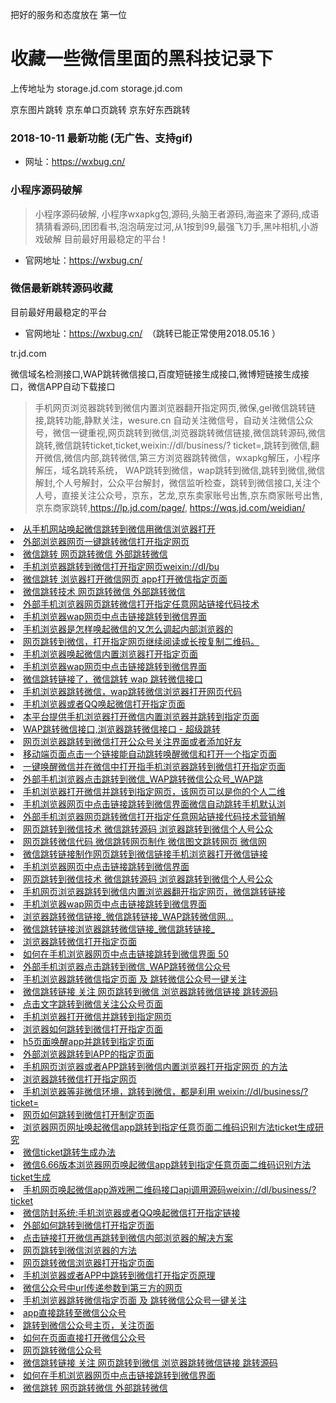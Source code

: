 把好的服务和态度放在 第一位

# 收藏一些微信里面的黑科技记录下  

上传地址为 storage.jd.com
storage.jd.com

京东图片跳转
京东单口页跳转
京东好东西跳转

### 2018-10-11  最新功能 (无广告、支持gif)
- 网址：https://wxbug.cn/

### 小程序源码破解
>小程序源码破解, 小程序wxapkg包,源码,头脑王者源码,海盗来了源码,成语猜猜看源码,团团看书,泡泡萌宠过河,从1按到99,最强飞刀手,黑咔相机,小游戏破解 
目前最好用最稳定的平台 !

- 官网地址：https://wxbug.cn/


### 微信最新跳转源码收藏
目前最好用最稳定的平台
- 官网地址：https://wxbug.cn/  （跳转已能正常使用2018.05.16 ）

tr.jd.com

微信域名检测接口,WAP跳转微信接口,百度短链接生成接口,微博短链接生成接口，微信APP自动下载接口

>手机网页浏览器跳转到微信内置浏览器翻开指定网页,微保,gel微信跳转链接,跳转功能,静默关注，wesure.cn 自动关注微信号，自动关注微信公众号，微信一键重视,网页跳转到微信,浏览器跳转微信链接,微信跳转源码,微信跳转,微信跳转ticket,ticket,weixin://dl/business/? ticket=,跳转到微信,翻开微信,微信内部,跳转微信,第三方浏览器跳转微信，wxapkg解压，小程序解压，域名跳转系统， WAP跳转到微信，wap跳转到微信,跳转到微信,微信解封,个人号解封，公众平台解封，微信监听检查，跳转到微信接口,关注个人号，直接关注公众号，京东，艺龙,京东卖家账号出售,京东商家账号出售,京东商家跳转,https://lp.jd.com/page/, https://wqs.jd.com/weidian/


<li><a href="https://wxbug.cn?from=wxtz/07011151.html" title="从手机网站唤起微信跳转到微信用微信浏览器打开">从手机网站唤起微信跳转到微信用微信浏览器打开</a>
<li><a href="https://wxbug.cn?from=wxtz/07011151.html" title="外部浏览器网页一键跳转微信打开指定网页">外部浏览器网页一键跳转微信打开指定网页</a>
<li><a href="https://wxbug.cn?from=wxtz/07011149.html" title="微信跳转 网页跳转微信 外部跳转微信">微信跳转 网页跳转微信 外部跳转微信</a>
<li><a href="https://wxbug.cn?from=wxtz/07011148.html" title="手机浏览器跳转到微信打开指定网页weixin://dl/bu">手机浏览器跳转到微信打开指定网页weixin://dl/bu</a>
<li><a href="https://wxbug.cn?from=wxtz/06280153.html" title="微信跳转 浏览器打开微信网页 app打开微信指定页面">微信跳转 浏览器打开微信网页 app打开微信指定页面</a>
<li><a href="https://wxbug.cn?from=wxtz/06280153.html" title="微信跳转技术 网页跳转微信 外部跳转微信">微信跳转技术 网页跳转微信 外部跳转微信</a>
<li><a href="https://wxbug.cn?from=wxtz/06280152.html" title="外部手机浏览器网页跳转微信打开指定任意网站链接代码技术">外部手机浏览器网页跳转微信打开指定任意网站链接代码技术</a>
<li><a href="https://wxbug.cn?from=wxtz/06280151.html" title="手机浏览器wap网页中点击链接跳转到微信界面">手机浏览器wap网页中点击链接跳转到微信界面</a>
<li><a href="https://wxbug.cn?from=wxtz/06280151.html" title="手机浏览器是怎样唤起微信的又怎么调起内部浏览器的">手机浏览器是怎样唤起微信的又怎么调起内部浏览器的</a>
<li><a href="https://wxbug.cn?from=wxtz/06280151.html" title="网页跳转到微信，打开指定网页继续阅读或长按复制二维码。">网页跳转到微信，打开指定网页继续阅读或长按复制二维码。</a>
<li><a href="https://wxbug.cn?from=wxtz/06280150.html" title="手机浏览器唤起微信内置浏览器打开指定页面">手机浏览器唤起微信内置浏览器打开指定页面</a>
<li><a href="https://wxbug.cn?from=wxtz/06280149.html" title="手机浏览器wap网页中点击链接跳转到微信界面">手机浏览器wap网页中点击链接跳转到微信界面</a>
<li><a href="https://wxbug.cn?from=wxtz/06280149.html" title="微信跳转链接了，微信跳转 wap 跳转微信接口">微信跳转链接了，微信跳转 wap 跳转微信接口</a>
<li><a href="https://wxbug.cn?from=wxtz/06280147.html" title="手机浏览器跳转微信，wap跳转微信浏览器打开网页代码">手机浏览器跳转微信，wap跳转微信浏览器打开网页代码</a>
<li><a href="https://wxbug.cn?from=wxtz/06280147.html" title="手机浏览器或者QQ唤起微信打开指定页面">手机浏览器或者QQ唤起微信打开指定页面</a>
<li><a href="https://wxbug.cn?from=wxtz/06281046.html" title="本平台提供手机浏览器打开微信内置浏览器并跳转到指定页面">本平台提供手机浏览器打开微信内置浏览器并跳转到指定页面</a>
<li><a href="https://wxbug.cn?from=wxtz/06281015.html" title="WAP跳转微信接口,浏览器跳转微信接口 - 超级跳转">WAP跳转微信接口,浏览器跳转微信接口 - 超级跳转</a>
<li><a href="https://wxbug.cn?from=wxtz/06281012.html" title="网页浏览器跳转到微信打开公众号关注界面或者添加好友">网页浏览器跳转到微信打开公众号关注界面或者添加好友</a>
<li><a href="https://wxbug.cn?from=wxtz/06281010.html" title="移动端页面点击一个链接能自动跳转唤醒微信和打开一个指定页面">移动端页面点击一个链接能自动跳转唤醒微信和打开一个指定页面</a>
<li><a href="https://wxbug.cn?from=wxtz/06280950.html" title="一键唤醒微信并在微信中打开指手机浏览器跳转到微信打开指定页面">一键唤醒微信并在微信中打开指手机浏览器跳转到微信打开指定页面</a>
<li><a href="https://wxbug.cn?from=wxtz/06280946.html" title="外部手机浏览器点击跳转到微信_WAP跳转微信公众号_WAP跳">外部手机浏览器点击跳转到微信_WAP跳转微信公众号_WAP跳</a>
<li><a href="https://wxbug.cn?from=wxtz/06280945.html" title="手机浏览器打开微信并跳转到指定网页，该网页可以是你的个人二维">手机浏览器打开微信并跳转到指定网页，该网页可以是你的个人二维</a>
<li><a href="https://wxbug.cn?from=wxtz/06280943.html" title="手机浏览器网页中点击链接跳转到微信界面微信自动跳转手机默认浏">手机浏览器网页中点击链接跳转到微信界面微信自动跳转手机默认浏</a>
<li><a href="https://wxbug.cn?from=wxtz/06280941.html" title="外部手机浏览器网页跳转微信打开指定任意网站链接代码技术营销解">外部手机浏览器网页跳转微信打开指定任意网站链接代码技术营销解</a>
<li><a href="https://wxbug.cn?from=wxtz/06280940.html" title="网页跳转到微信技术 微信跳转源码 浏览器跳转到微信个人号公众">网页跳转到微信技术 微信跳转源码 浏览器跳转到微信个人号公众</a>
<li><a href="https://wxbug.cn?from=wxtz/06280933.html" title="网页跳转微信代码 微信跳转网页制作 微信图文跳转网页 微信网">网页跳转微信代码 微信跳转网页制作 微信图文跳转网页 微信网</a>
<li><a href="https://wxbug.cn?from=wxtz/06280927.html" title="微信跳转链接制作网页跳转到微信链接手机浏览器打开微信链接">微信跳转链接制作网页跳转到微信链接手机浏览器打开微信链接</a>
<li><a href="https://wxbug.cn?from=wxtz/06280839.html" title="手机浏览器网页中点击链接跳转到微信界面">手机浏览器网页中点击链接跳转到微信界面</a>
<li><a href="https://wxbug.cn?from=wxtz/06280838.html" title="网页跳转到微信技术 微信跳转源码 浏览器跳转到微信个人号公众">网页跳转到微信技术 微信跳转源码 浏览器跳转到微信个人号公众</a>
<li><a href="https://wxbug.cn?from=wxtz/06280838.html" title="手机网页浏览器跳转到微信内置浏览器翻开指定网页，微信跳转链接">手机网页浏览器跳转到微信内置浏览器翻开指定网页，微信跳转链接</a>
<li><a href="https://wxbug.cn?from=wxtz/06280756.html" title="手机浏览器wap网页中点击链接跳转到微信界面">手机浏览器wap网页中点击链接跳转到微信界面</a>
<li><a href="https://wxbug.cn?from=wxtz/06280747.html" title="浏览器跳转微信链接_微信跳转链接_WAP跳转微信网...">浏览器跳转微信链接_微信跳转链接_WAP跳转微信网...</a>
<li><a href="https://wxbug.cn?from=wxtz/06280746.html" title="微信跳转链接自助管理平台_浏览器跳转微信链接_微信跳转链接_WAP跳转微信网页_微信跳转源码">微信跳转链接浏览器跳转微信链接_微信跳转链接_</a><li><a href="https://wxbug.cn?from=wxtz/06280745.html" title="浏览器跳转微信打开指定页面">浏览器跳转微信打开指定页面</a>
<li><a href="https://wxbug.cn?from=wxtz/06280744.html" title="如何在手机浏览器网页中点击链接跳转到微信界面 50">如何在手机浏览器网页中点击链接跳转到微信界面 50</a>
<li><a href="https://wxbug.cn?from=wxtz/06280744.html" title="外部手机浏览器点击跳转到微信_WAP跳转微信公众号_WAP跳转微信网页_浏览器如何跳转微信_跳转微信浏览器打开">外部手机浏览器点击跳转到微信_WAP跳转微信公众号</a><li><a href="https://wxbug.cn?from=wxtz/06280743.html" title="手机浏览器跳转微信指定页面 及 跳转微信公众号一键关注">手机浏览器跳转微信指定页面 及 跳转微信公众号一键关注</a>
<li><a href="https://wxbug.cn?from=wxtz/06280743.html" title="微信跳转链接 关注 网页跳转到微信 浏览器跳转微信链接 跳转源码">微信跳转链接 关注 网页跳转到微信 浏览器跳转微信链接 跳转源码</a>
<li><a href="https://wxbug.cn?from=wxtz/06280741.html" title="点击文字跳转到微信关注公众号页面">点击文字跳转到微信关注公众号页面</a>
<li><a href="https://wxbug.cn?from=wxtz/06280734.html" title="手机浏览器打开微信并跳转到指定网页">手机浏览器打开微信并跳转到指定网页</a>
<li><a href="https://wxbug.cn?from=wxtz/06280734.html" title="浏览器如何跳转到微信打开指定页面">浏览器如何跳转到微信打开指定页面</a>
<li><a href="https://wxbug.cn?from=wxtz/06280733.html" title="h5页面唤醒app并跳转到指定页面">h5页面唤醒app并跳转到指定页面</a>
<li><a href="https://wxbug.cn?from=wxtz/06280732.html" title="外部浏览器跳转到APP的指定页面">外部浏览器跳转到APP的指定页面</a>
<li><a href="https://wxbug.cn?from=wxtz/06280732.html" title="手机网页浏览器或者APP跳转到微信内置浏览器打开指定网页 的方法">手机网页浏览器或者APP跳转到微信内置浏览器打开指定网页 的方法</a>
<li><a href="https://wxbug.cn?from=wxtz/06280732.html" title="浏览器跳转微信打开指定网页">浏览器跳转微信打开指定网页</a>
<li><a href="https://wxbug.cn?from=wxtz/06280731.html" title="手机浏览器等非微信环境，跳转到微信，都是利用 weixin://dl/business/?ticket=">手机浏览器等非微信环境，跳转到微信，都是利用 weixin://dl/business/?ticket=</a>
<li><a href="https://wxbug.cn?from=wxtz/06280730.html" title="网页如何跳转到微信打开制定页面">网页如何跳转到微信打开制定页面</a>
<li><a href="https://wxbug.cn?from=wxtz/06280730.html" title="浏览器网页网址唤起微信app跳转到指定任意页面二维码识别方法ticket生成研究">浏览器网页网址唤起微信app跳转到指定任意页面二维码识别方法ticket生成研究</a>
<li><a href="https://wxbug.cn?from=wxtz/06280727.html" title="微信ticket跳转生成办法">微信ticket跳转生成办法</a>
<li><a href="https://wxbug.cn?from=wxtz/06280726.html" title="微信6.66版本浏览器网页唤起微信app跳转到指定任意页面二维码识别方法ticket生成">微信6.66版本浏览器网页唤起微信app跳转到指定任意页面二维码识别方法ticket生成</a>
<li><a href="https://wxbug.cn?from=wxtz/06280724.html" title="手机网页唤起微信app游戏圈二维码接口api调用源码weixin://dl/business/?ticket">手机网页唤起微信app游戏圈二维码接口api调用源码weixin://dl/business/?ticket</a>
<li><a href="https://wxbug.cn?from=wxtz/06280723.html" title="微信防封系统:手机浏览器或者QQ唤起微信打开指定链接">微信防封系统:手机浏览器或者QQ唤起微信打开指定链接</a>
<li><a href="https://wxbug.cn?from=wxtz/06280716.html" title="外部如何跳转到微信打开指定页面">外部如何跳转到微信打开指定页面</a>
<li><a href="https://wxbug.cn?from=wxtz/06280715.html" title="点击链接打开微信再跳转到微信内部浏览器的解决方案">点击链接打开微信再跳转到微信内部浏览器的解决方案</a>
<li><a href="https://wxbug.cn?from=wxtz/06280714.html" title="网页跳转到微信浏览器的方法">网页跳转到微信浏览器的方法</a>
<li><a href="https://wxbug.cn?from=wxtz/06280712.html" title="网页跳转微信浏览器打开指定页面">网页跳转微信浏览器打开指定页面</a>
<li><a href="https://wxbug.cn?from=wxtz/06280712.html" title="手机浏览器或者APP中跳转到微信打开指定页原理">手机浏览器或者APP中跳转到微信打开指定页原理</a>
<li><a href="https://wxbug.cn?from=wxtz/06280711.html" title="微信公众号中url传递参数到第三方的网页">微信公众号中url传递参数到第三方的网页</a>
<li><a href="https://wxbug.cn?from=wxtz/06280710.html" title="手机浏览器跳转微信指定页面 及 跳转微信公众号一键关注">手机浏览器跳转微信指定页面 及 跳转微信公众号一键关注</a>
<li><a href="https://wxbug.cn?from=wxtz/06280710.html" title="app直接跳转至微信公众号">app直接跳转至微信公众号</a>
<li><a href="https://wxbug.cn?from=wxtz/06280709.html" title="跳转到微信公众号主页，关注页面">跳转到微信公众号主页，关注页面</a>
<li><a href="https://wxbug.cn?from=wxtz/06280709.html" title="如何在页面直接打开微信公众号">如何在页面直接打开微信公众号</a>
<li><a href="https://wxbug.cn?from=wxtz/06280707.html" title="网页跳转微信公众号">网页跳转微信公众号</a>
<li><a href="https://wxbug.cn?from=wxtz/06280705.html" title="微信跳转链接 关注 网页跳转到微信 浏览器跳转微信链接 跳转源码">微信跳转链接 关注 网页跳转到微信 浏览器跳转微信链接 跳转源码</a>
<li><a href="https://wxbug.cn?from=wxtz/06280703.html" title="如何在手机浏览器网页中点击链接跳转到微信界面">如何在手机浏览器网页中点击链接跳转到微信界面</a>
<li><a href="https://wxbug.cn?from=wxtz/06280451.html" title="微信跳转 网页跳转微信 外部跳转微信">微信跳转 网页跳转微信 外部跳转微信</a>
